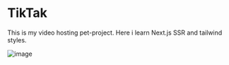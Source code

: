 # TikTak
This is my video hosting pet-project. Here i learn Next.js SSR and tailwind styles.

![image](![image](https://user-images.githubusercontent.com/98264766/229459549-86668eee-7697-407f-b68b-3e0d2b36cc6e.png))
